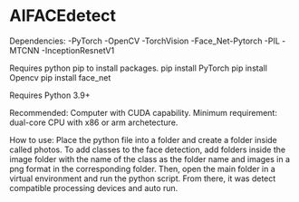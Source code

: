 # AIFACEdetect
Dependencies: 
-PyTorch
-OpenCV
-TorchVision
-Face_Net-Pytorch
-PIL
-MTCNN
-InceptionResnetV1

Requires python pip to install packages.
pip install PyTorch
pip install Opencv
pip install face_net

Requires Python 3.9+

Recommended: Computer with CUDA capability.
Minimum requirement: dual-core CPU with x86 or arm archetecture.

How to use:
Place the python file into a folder and create a folder inside called photos. To add classes to the face detection, add folders inside the image folder with the name of the class as the folder name and images in a png format in the corresponding folder. Then, open the main folder in a virtual environment and run the python script. From there, it was detect compatible processing devices and auto run.
